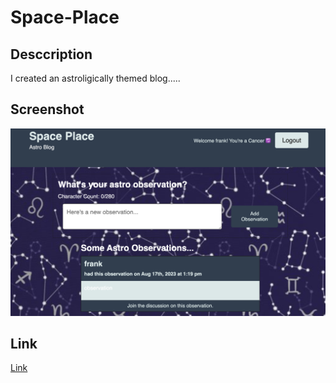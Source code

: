# Space-Place

## Desccription

I created an astroligically themed blog.....

## Screenshot
![Image](screenshot.png)

## Link
[Link](https://spaceplace1-1fd634f9c4cc.herokuapp.com/)